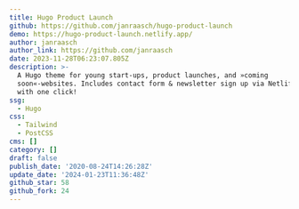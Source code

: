 ```yaml
---
title: Hugo Product Launch
github: https://github.com/janraasch/hugo-product-launch
demo: https://hugo-product-launch.netlify.app/
author: janraasch
author_link: https://github.com/janraasch
date: 2023-11-28T06:23:07.805Z
description: >-
  A Hugo theme for young start-ups, product launches, and »coming
  soon«-websites. Includes contact form & newsletter sign up via Netlify. Deploy
  with one click!
ssg:
  - Hugo
css:
  - Tailwind
  - PostCSS
cms: []
category: []
draft: false
publish_date: '2020-08-24T14:26:28Z'
update_date: '2024-01-23T11:36:48Z'
github_star: 58
github_fork: 24
---
```

